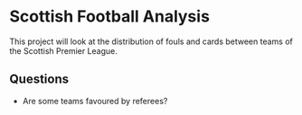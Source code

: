 # Scottish Football Analysis

This project will look at the distribution of fouls and cards between teams of the Scottish Premier League.  

## Questions

* Are some teams favoured by referees?

